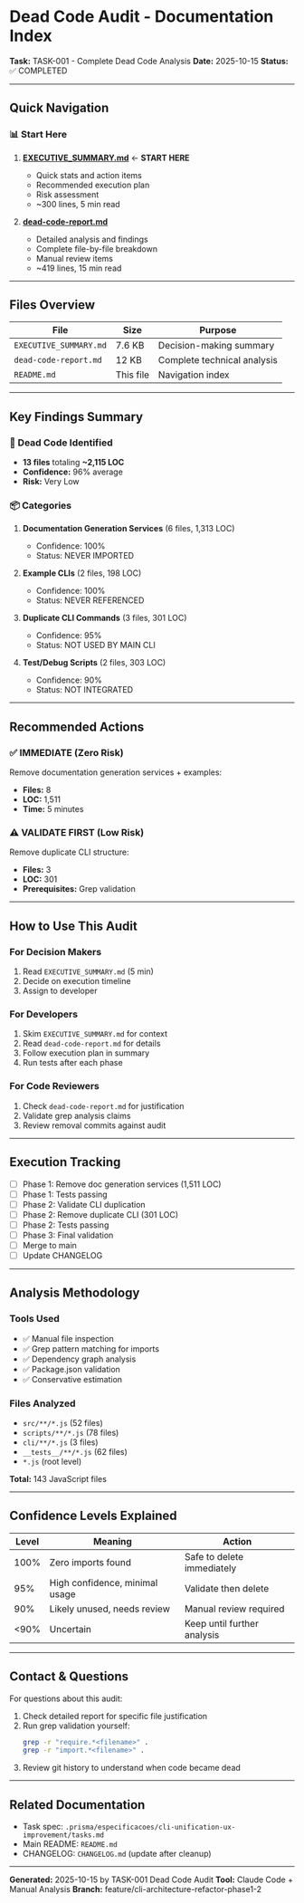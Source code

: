 # Dead Code Audit - Documentation Index

**Task:** TASK-001 - Complete Dead Code Analysis
**Date:** 2025-10-15
**Status:** ✅ COMPLETED

---

## Quick Navigation

### 📊 Start Here

1. **[EXECUTIVE_SUMMARY.md](EXECUTIVE_SUMMARY.md)** ← **START HERE**
   - Quick stats and action items
   - Recommended execution plan
   - Risk assessment
   - ~300 lines, 5 min read

2. **[dead-code-report.md](dead-code-report.md)**
   - Detailed analysis and findings
   - Complete file-by-file breakdown
   - Manual review items
   - ~419 lines, 15 min read

---

## Files Overview

| File | Size | Purpose |
|------|------|---------|
| `EXECUTIVE_SUMMARY.md` | 7.6 KB | Decision-making summary |
| `dead-code-report.md` | 12 KB | Complete technical analysis |
| `README.md` | This file | Navigation index |

---

## Key Findings Summary

### 🎯 Dead Code Identified

- **13 files** totaling **~2,115 LOC**
- **Confidence:** 96% average
- **Risk:** Very Low

### 📦 Categories

1. **Documentation Generation Services** (6 files, 1,313 LOC)
   - Confidence: 100%
   - Status: NEVER IMPORTED

2. **Example CLIs** (2 files, 198 LOC)
   - Confidence: 100%
   - Status: NEVER REFERENCED

3. **Duplicate CLI Commands** (3 files, 301 LOC)
   - Confidence: 95%
   - Status: NOT USED BY MAIN CLI

4. **Test/Debug Scripts** (2 files, 303 LOC)
   - Confidence: 90%
   - Status: NOT INTEGRATED

---

## Recommended Actions

### ✅ IMMEDIATE (Zero Risk)

Remove documentation generation services + examples:
- **Files:** 8
- **LOC:** 1,511
- **Time:** 5 minutes

### ⚠️ VALIDATE FIRST (Low Risk)

Remove duplicate CLI structure:
- **Files:** 3
- **LOC:** 301
- **Prerequisites:** Grep validation

---

## How to Use This Audit

### For Decision Makers

1. Read `EXECUTIVE_SUMMARY.md` (5 min)
2. Decide on execution timeline
3. Assign to developer

### For Developers

1. Skim `EXECUTIVE_SUMMARY.md` for context
2. Read `dead-code-report.md` for details
3. Follow execution plan in summary
4. Run tests after each phase

### For Code Reviewers

1. Check `dead-code-report.md` for justification
2. Validate grep analysis claims
3. Review removal commits against audit

---

## Execution Tracking

- [ ] Phase 1: Remove doc generation services (1,511 LOC)
- [ ] Phase 1: Tests passing
- [ ] Phase 2: Validate CLI duplication
- [ ] Phase 2: Remove duplicate CLI (301 LOC)
- [ ] Phase 2: Tests passing
- [ ] Phase 3: Final validation
- [ ] Merge to main
- [ ] Update CHANGELOG

---

## Analysis Methodology

### Tools Used
- ✅ Manual file inspection
- ✅ Grep pattern matching for imports
- ✅ Dependency graph analysis
- ✅ Package.json validation
- ✅ Conservative estimation

### Files Analyzed
- `src/**/*.js` (52 files)
- `scripts/**/*.js` (78 files)
- `cli/**/*.js` (3 files)
- `__tests__/**/*.js` (62 files)
- `*.js` (root level)

**Total:** 143 JavaScript files

---

## Confidence Levels Explained

| Level | Meaning | Action |
|-------|---------|--------|
| 100% | Zero imports found | Safe to delete immediately |
| 95% | High confidence, minimal usage | Validate then delete |
| 90% | Likely unused, needs review | Manual review required |
| <90% | Uncertain | Keep until further analysis |

---

## Contact & Questions

For questions about this audit:

1. Check detailed report for specific file justification
2. Run grep validation yourself:
   ```bash
   grep -r "require.*<filename>" .
   grep -r "import.*<filename>" .
   ```
3. Review git history to understand when code became dead

---

## Related Documentation

- Task spec: `.prisma/especificacoes/cli-unification-ux-improvement/tasks.md`
- Main README: `README.md`
- CHANGELOG: `CHANGELOG.md` (update after cleanup)

---

**Generated:** 2025-10-15 by TASK-001 Dead Code Audit
**Tool:** Claude Code + Manual Analysis
**Branch:** feature/cli-architecture-refactor-phase1-2
